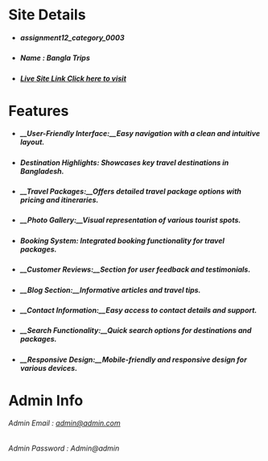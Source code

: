
# Site Details

* #####  assignment12_category_0003
* #####  Name : Bangla Trips
* ##### [Live Site Link Click here to visit](https://assignment-12-819b8.web.app)

# Features
* ##### __User-Friendly Interface:__Easy navigation with a clean and intuitive layout.
* ##### __Destination Highlights:__ Showcases key travel destinations in Bangladesh.
* ##### __Travel Packages:__Offers detailed travel package options with pricing and itineraries.
* ##### __Photo Gallery:__Visual representation of various tourist spots.
* ##### __Booking System:__ Integrated booking functionality for travel packages.
* ##### __Customer Reviews:__Section for user feedback and testimonials.
* ##### __Blog Section:__Informative articles and travel tips.
* ##### __Contact Information:__Easy access to contact details and support.
* ##### __Search Functionality:__Quick search options for destinations and packages.
* ##### __Responsive Design:__Mobile-friendly and responsive design for various devices.
# Admin Info
 ###### Admin Email : admin@admin.com
 ###### Admin Password : Admin@admin












